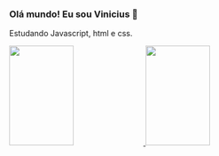 ### Olá mundo! Eu sou Vinicius  👋

Estudando Javascript, html e css.

<div>
  <a href="https://github.com/Viniciusgoes-dev">
  <img width="48%" height="180em" src="https://github-readme-stats.vercel.app/api?username=Viniciusgoes-dev&theme=highcontrast&show_icons=true"/>  
  <img width="48%" height="180em" src="https://github-readme-stats.vercel.app/api/top-langs/?username=Viniciusgoes-dev&layout=compact&langs_count=7&theme=highcontrast"/>  
  
<div/>
